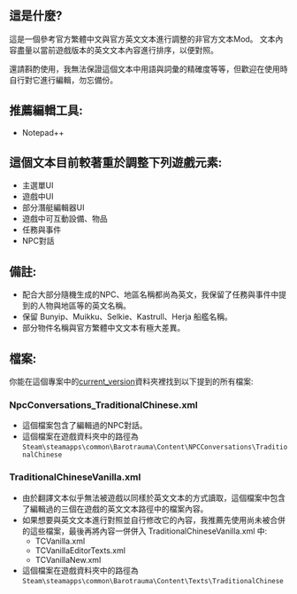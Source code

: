 ## 這是什麼?
這是一個參考官方繁體中文與官方英文文本進行調整的非官方文本Mod。
文本內容盡量以當前遊戲版本的英文文本內容進行排序，以便對照。

還請斟酌使用，我無法保證這個文本中用語與詞彙的精確度等等，但歡迎在使用時自行對它進行編輯，勿忘備份。

## 推薦編輯工具:
- Notepad++

## 這個文本目前較著重於調整下列遊戲元素:
- 主選單UI
- 遊戲中UI
- 部分潛艇編輯器UI
- 遊戲中可互動設備、物品
- 任務與事件
- NPC對話

## 備註:
- 配合大部分隨機生成的NPC、地區名稱都尚為英文，我保留了任務與事件中提到的人物與地區等的英文名稱。
- 保留 Bunyip、Muikku、Selkie、Kastrull、Herja 船艦名稱。
- 部分物件名稱與官方繁體中文文本有極大差異。

## 檔案:
你能在這個專案中的[current_version](./current_version)資料夾裡找到以下提到的所有檔案:

### NpcConversations_TraditionalChinese.xml
- 這個檔案包含了編輯過的NPC對話。
- 這個檔案在遊戲資料夾中的路徑為```Steam\steamapps\common\Barotrauma\Content\NPCConversations\TraditionalChinese```

### TraditionalChineseVanilla.xml
- 由於翻譯文本似乎無法被遊戲以同樣於英文文本的方式讀取，這個檔案中包含了編輯過的三個在遊戲的英文文本路徑中的檔案內容。
- 如果想要與英文文本進行對照並自行修改它的內容，我推薦先使用尚未被合併的這些檔案，最後再將內容一併併入 TraditionalChineseVanilla.xml 中:
  - TCVanilla.xml
  - TCVanillaEditorTexts.xml
  - TCVanillaNew.xml
- 這個檔案在遊戲資料夾中的路徑為```Steam\steamapps\common\Barotrauma\Content\Texts\TraditionalChinese```
